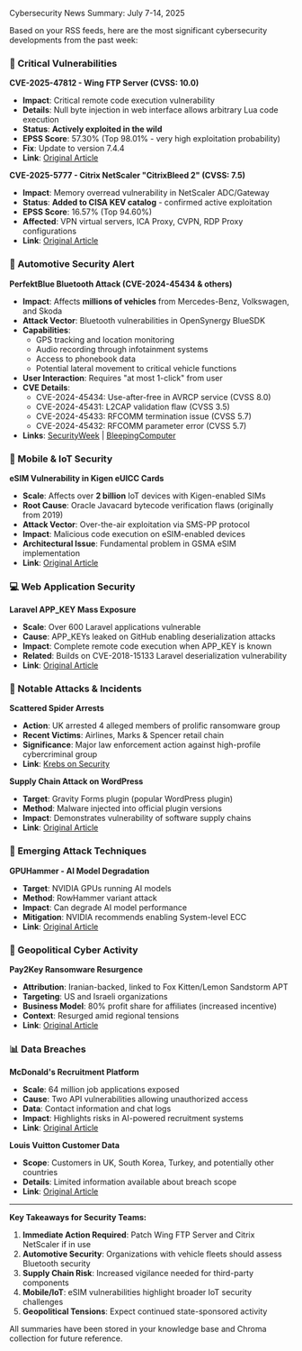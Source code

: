 Cybersecurity News Summary: July 7-14, 2025

Based on your RSS feeds, here are the most significant cybersecurity developments from the past week:

### 🚨 Critical Vulnerabilities

**CVE-2025-47812 - Wing FTP Server (CVSS: 10.0)**
- **Impact**: Critical remote code execution vulnerability 
- **Details**: Null byte injection in web interface allows arbitrary Lua code execution
- **Status**: **Actively exploited in the wild**
- **EPSS Score**: 57.30% (Top 98.01% - very high exploitation probability)
- **Fix**: Update to version 7.4.4
- **Link**: [Original Article](https://thehackernews.com/2025/07/critical-wing-ftp-server-vulnerability.html)

**CVE-2025-5777 - Citrix NetScaler "CitrixBleed 2" (CVSS: 7.5)**
- **Impact**: Memory overread vulnerability in NetScaler ADC/Gateway
- **Status**: **Added to CISA KEV catalog** - confirmed active exploitation
- **EPSS Score**: 16.57% (Top 94.60%)
- **Affected**: VPN virtual servers, ICA Proxy, CVPN, RDP Proxy configurations
- **Link**: [Original Article](https://thehackernews.com/2025/07/cisa-adds-citrix-netscaler-cve-2025.html)

### 🚗 Automotive Security Alert

**PerfektBlue Bluetooth Attack (CVE-2024-45434 & others)**
- **Impact**: Affects **millions of vehicles** from Mercedes-Benz, Volkswagen, and Skoda
- **Attack Vector**: Bluetooth vulnerabilities in OpenSynergy BlueSDK
- **Capabilities**: 
  - GPS tracking and location monitoring
  - Audio recording through infotainment systems
  - Access to phonebook data
  - Potential lateral movement to critical vehicle functions
- **User Interaction**: Requires "at most 1-click" from user
- **CVE Details**:
  - CVE-2024-45434: Use-after-free in AVRCP service (CVSS 8.0)
  - CVE-2024-45431: L2CAP validation flaw (CVSS 3.5)
  - CVE-2024-45433: RFCOMM termination issue (CVSS 5.7)
  - CVE-2024-45432: RFCOMM parameter error (CVSS 5.7)
- **Links**: [SecurityWeek](https://www.securityweek.com/350m-cars-1b-devices-1-click-bluetooth-rce/) | [BleepingComputer](https://www.bleepingcomputer.com/news/security/perfektblue-bluetooth-flaws-impact-mercedes-volkswagen-skoda-cars/)

### 📱 Mobile & IoT Security

**eSIM Vulnerability in Kigen eUICC Cards**
- **Scale**: Affects over **2 billion** IoT devices with Kigen-enabled SIMs
- **Root Cause**: Oracle Javacard bytecode verification flaws (originally from 2019)
- **Attack Vector**: Over-the-air exploitation via SMS-PP protocol
- **Impact**: Malicious code execution on eSIM-enabled devices
- **Architectural Issue**: Fundamental problem in GSMA eSIM implementation
- **Link**: [Original Article](https://thehackernews.com/2025/07/esim-vulnerability-in-kigens-euicc.html)

### 💻 Web Application Security

**Laravel APP_KEY Mass Exposure**
- **Scale**: Over 600 Laravel applications vulnerable
- **Cause**: APP_KEYs leaked on GitHub enabling deserialization attacks
- **Impact**: Complete remote code execution when APP_KEY is known
- **Related**: Builds on CVE-2018-15133 Laravel deserialization vulnerability
- **Link**: [Original Article](https://thehackernews.com/2025/07/over-600-laravel-apps-exposed-to-remote.html)

### 🎯 Notable Attacks & Incidents

**Scattered Spider Arrests**
- **Action**: UK arrested 4 alleged members of prolific ransomware group
- **Recent Victims**: Airlines, Marks & Spencer retail chain
- **Significance**: Major law enforcement action against high-profile cybercriminal group
- **Link**: [Krebs on Security](https://krebsonsecurity.com/2025/07/uk-charges-four-in-scattered-spider-ransom-group/)

**Supply Chain Attack on WordPress**
- **Target**: Gravity Forms plugin (popular WordPress plugin)
- **Method**: Malware injected into official plugin versions
- **Impact**: Demonstrates vulnerability of software supply chains
- **Link**: [Original Article](https://www.securityweek.com/hackers-inject-malware-into-gravity-forms-wordpress-plugin/)

### 🔬 Emerging Attack Techniques

**GPUHammer - AI Model Degradation**
- **Target**: NVIDIA GPUs running AI models
- **Method**: RowHammer variant attack
- **Impact**: Can degrade AI model performance
- **Mitigation**: NVIDIA recommends enabling System-level ECC
- **Link**: [Original Article](https://thehackernews.com/2025/07/gpuhammer-new-rowhammer-attack-variant.html)

### 🎯 Geopolitical Cyber Activity

**Pay2Key Ransomware Resurgence**
- **Attribution**: Iranian-backed, linked to Fox Kitten/Lemon Sandstorm APT
- **Targeting**: US and Israeli organizations
- **Business Model**: 80% profit share for affiliates (increased incentive)
- **Context**: Resurged amid regional tensions
- **Link**: [Original Article](https://thehackernews.com/2025/07/iranian-backed-pay2key-ransomware.html)

### 📊 Data Breaches

**McDonald's Recruitment Platform**
- **Scale**: 64 million job applications exposed
- **Cause**: Two API vulnerabilities allowing unauthorized access
- **Data**: Contact information and chat logs
- **Impact**: Highlights risks in AI-powered recruitment systems
- **Link**: [Original Article](https://www.securityweek.com/mcdonalds-chatbot-recruitment-platform-leaked-64-million-job-applications/)

**Louis Vuitton Customer Data**
- **Scope**: Customers in UK, South Korea, Turkey, and potentially other countries
- **Details**: Limited information available about breach scope
- **Link**: [Original Article](https://www.securityweek.com/louis-vuitton-data-breach-hits-customers-in-several-countries/)

---

**Key Takeaways for Security Teams:**
1. **Immediate Action Required**: Patch Wing FTP Server and Citrix NetScaler if in use
2. **Automotive Security**: Organizations with vehicle fleets should assess Bluetooth security
3. **Supply Chain Risk**: Increased vigilance needed for third-party components
4. **Mobile/IoT**: eSIM vulnerabilities highlight broader IoT security challenges
5. **Geopolitical Tensions**: Expect continued state-sponsored activity

All summaries have been stored in your knowledge base and Chroma collection for future reference.